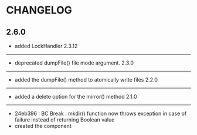 CHANGELOG
=========
2.6.0
-----
 * added LockHandler
2.3.12
------
 * deprecated dumpFile() file mode argument.
2.3.0
-----
 * added the dumpFile() method to atomically write files
2.2.0
-----
 * added a delete option for the mirror() method
2.1.0
-----
 * 24eb396 : BC Break : mkdir() function now throws exception in case of failure instead of returning Boolean value
 * created the component

